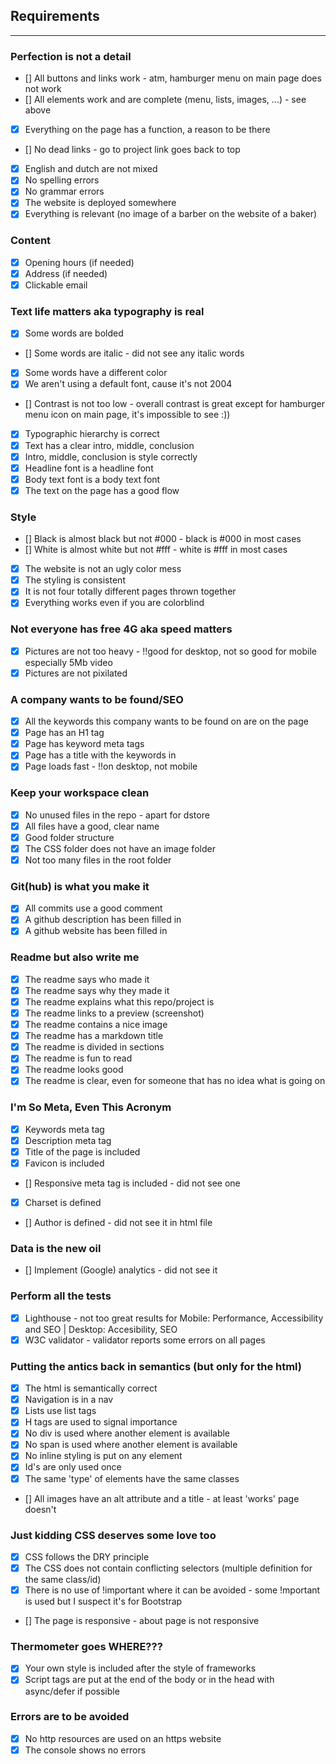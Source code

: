## Requirements

---

### Perfection is not a detail

- [] All buttons and links work - atm, hamburger menu on main page does not work
- [] All elements work and are complete (menu, lists, images, ...) - see above
- [x] Everything on the page has a function, a reason to be there
- [] No dead links - go to project link goes back to top
- [x] English and dutch are not mixed
- [x] No spelling errors
- [x] No grammar errors
- [x] The website is deployed somewhere
- [x] Everything is relevant (no image of a barber on the website of a baker)

### Content

- [x] Opening hours (if needed)
- [x] Address (if needed)
- [x] Clickable email

### Text life matters aka typography is real

- [x] Some words are bolded
- [] Some words are italic - did not see any italic words
- [x] Some words have a different color
- [x] We aren't using a default font, cause it's not 2004
- [] Contrast is not too low - overall contrast is great except for hamburger menu icon on main page, it's impossible to see :))
- [x] Typographic hierarchy is correct
- [x] Text has a clear intro, middle, conclusion
- [x] Intro, middle, conclusion is style correctly
- [x] Headline font is a headline font
- [x] Body text font is a body text font
- [x] The text on the page has a good flow

### Style

- [] Black is almost black but not #000 - black is #000 in most cases
- [] White is almost white but not #fff - white is #fff in most cases
- [x] The website is not an ugly color mess
- [x] The styling is consistent
- [x] It is not four totally different pages thrown together
- [x] Everything works even if you are colorblind

### Not everyone has free 4G aka speed matters

- [x] Pictures are not too heavy - !!good for desktop, not so good for mobile especially 5Mb video
- [x] Pictures are not pixilated

### A company wants to be found/SEO

- [x] All the keywords this company wants to be found on are on the page
- [x] Page has an H1 tag
- [x] Page has keyword meta tags
- [x] Page has a title with the keywords in
- [x] Page loads fast - !!on desktop, not mobile

### Keep your workspace clean

- [x] No unused files in the repo - apart for dstore
- [x] All files have a good, clear name
- [x] Good folder structure
- [x] The CSS folder does not have an image folder
- [x] Not too many files in the root folder

### Git(hub) is what you make it

- [x] All commits use a good comment
- [x] A github description has been filled in
- [x] A github website has been filled in

### Readme but also write me

- [x] The readme says who made it
- [x] The readme says why they made it
- [x] The readme explains what this repo/project is
- [x] The readme links to a preview (screenshot)
- [x] The readme contains a nice image
- [x] The readme has a markdown title
- [x] The readme is divided in sections
- [x] The readme is fun to read
- [x] The readme looks good
- [x] The readme is clear, even for someone that has no idea what is going on

### I'm So Meta, Even This Acronym

- [x] Keywords meta tag
- [x] Description meta tag
- [x] Title of the page is included
- [x] Favicon is included
- [] Responsive meta tag is included - did not see one
- [x] Charset is defined
- [] Author is defined - did not see it in html file

### Data is the new oil

- [] Implement (Google) analytics - did not see it

### Perform all the tests

- [x] Lighthouse - not too great results for Mobile: Performance, Accessibility  and SEO | Desktop: Accesibility, SEO
- [x] W3C validator - validator reports some errors on all pages

### Putting the antics back in semantics (but only for the html)

- [x] The html is semantically correct
- [x] Navigation is in a nav
- [x] Lists use list tags
- [x] H tags are used to signal importance
- [x] No div is used where another element is available
- [x] No span is used where another element is available
- [x] No inline styling is put on any element
- [x] Id's are only used once
- [x] The same 'type' of elements have the same classes
- [] All images have an alt attribute and a title - at least 'works' page doesn't

### Just kidding CSS deserves some love too

- [x] CSS follows the DRY principle
- [x] The CSS does not contain conflicting selectors (multiple definition for the same class/id)
- [x] There is no use of !important where it can be avoided - some !mportant is used but I suspect it's for Bootstrap
- [] The page is responsive - about page is not responsive

### Thermometer goes WHERE???

- [x] Your own style is included after the style of frameworks
- [x] Script tags are put at the end of the body or in the head with async/defer if possible

### Errors are to be avoided

- [x] No http resources are used on an https website
- [x] The console shows no errors
